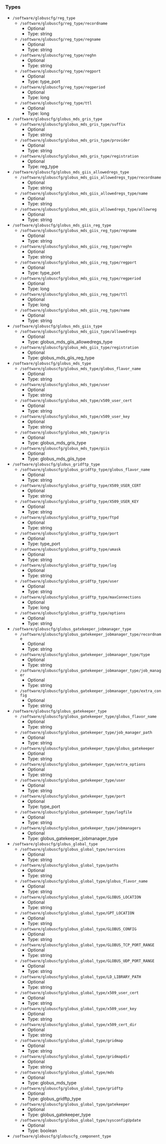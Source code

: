 
### Types

 - `/software/globuscfg/reg_type`
    - `/software/globuscfg/reg_type/recordname`
        - Optional
        - Type: string
    - `/software/globuscfg/reg_type/regname`
        - Optional
        - Type: string
    - `/software/globuscfg/reg_type/reghn`
        - Optional
        - Type: string
    - `/software/globuscfg/reg_type/regport`
        - Optional
        - Type: type_port
    - `/software/globuscfg/reg_type/regperiod`
        - Optional
        - Type: long
    - `/software/globuscfg/reg_type/ttl`
        - Optional
        - Type: long
 - `/software/globuscfg/globus_mds_gris_type`
    - `/software/globuscfg/globus_mds_gris_type/suffix`
        - Optional
        - Type: string
    - `/software/globuscfg/globus_mds_gris_type/provider`
        - Optional
        - Type: string
    - `/software/globuscfg/globus_mds_gris_type/registration`
        - Optional
        - Type: reg_type
 - `/software/globuscfg/globus_mds_giis_allowedregs_type`
    - `/software/globuscfg/globus_mds_giis_allowedregs_type/recordname`
        - Optional
        - Type: string
    - `/software/globuscfg/globus_mds_giis_allowedregs_type/name`
        - Optional
        - Type: string
    - `/software/globuscfg/globus_mds_giis_allowedregs_type/allowreg`
        - Optional
        - Type: string
 - `/software/globuscfg/globus_mds_giis_reg_type`
    - `/software/globuscfg/globus_mds_giis_reg_type/regname`
        - Optional
        - Type: string
    - `/software/globuscfg/globus_mds_giis_reg_type/reghn`
        - Optional
        - Type: string
    - `/software/globuscfg/globus_mds_giis_reg_type/regport`
        - Optional
        - Type: type_port
    - `/software/globuscfg/globus_mds_giis_reg_type/regperiod`
        - Optional
        - Type: long
    - `/software/globuscfg/globus_mds_giis_reg_type/ttl`
        - Optional
        - Type: long
    - `/software/globuscfg/globus_mds_giis_reg_type/name`
        - Optional
        - Type: string
 - `/software/globuscfg/globus_mds_giis_type`
    - `/software/globuscfg/globus_mds_giis_type/allowedregs`
        - Optional
        - Type: globus_mds_giis_allowedregs_type
    - `/software/globuscfg/globus_mds_giis_type/registration`
        - Optional
        - Type: globus_mds_giis_reg_type
 - `/software/globuscfg/globus_mds_type`
    - `/software/globuscfg/globus_mds_type/globus_flavor_name`
        - Optional
        - Type: string
    - `/software/globuscfg/globus_mds_type/user`
        - Optional
        - Type: string
    - `/software/globuscfg/globus_mds_type/x509_user_cert`
        - Optional
        - Type: string
    - `/software/globuscfg/globus_mds_type/x509_user_key`
        - Optional
        - Type: string
    - `/software/globuscfg/globus_mds_type/gris`
        - Optional
        - Type: globus_mds_gris_type
    - `/software/globuscfg/globus_mds_type/giis`
        - Optional
        - Type: globus_mds_giis_type
 - `/software/globuscfg/globus_gridftp_type`
    - `/software/globuscfg/globus_gridftp_type/globus_flavor_name`
        - Optional
        - Type: string
    - `/software/globuscfg/globus_gridftp_type/X509_USER_CERT`
        - Optional
        - Type: string
    - `/software/globuscfg/globus_gridftp_type/X509_USER_KEY`
        - Optional
        - Type: string
    - `/software/globuscfg/globus_gridftp_type/ftpd`
        - Optional
        - Type: string
    - `/software/globuscfg/globus_gridftp_type/port`
        - Optional
        - Type: type_port
    - `/software/globuscfg/globus_gridftp_type/umask`
        - Optional
        - Type: string
    - `/software/globuscfg/globus_gridftp_type/log`
        - Optional
        - Type: string
    - `/software/globuscfg/globus_gridftp_type/user`
        - Optional
        - Type: string
    - `/software/globuscfg/globus_gridftp_type/maxConnections`
        - Optional
        - Type: long
    - `/software/globuscfg/globus_gridftp_type/options`
        - Optional
        - Type: string
 - `/software/globuscfg/globus_gatekeeper_jobmanager_type`
    - `/software/globuscfg/globus_gatekeeper_jobmanager_type/recordname`
        - Optional
        - Type: string
    - `/software/globuscfg/globus_gatekeeper_jobmanager_type/type`
        - Optional
        - Type: string
    - `/software/globuscfg/globus_gatekeeper_jobmanager_type/job_manager`
        - Optional
        - Type: string
    - `/software/globuscfg/globus_gatekeeper_jobmanager_type/extra_config`
        - Optional
        - Type: string
 - `/software/globuscfg/globus_gatekeeper_type`
    - `/software/globuscfg/globus_gatekeeper_type/globus_flavor_name`
        - Optional
        - Type: string
    - `/software/globuscfg/globus_gatekeeper_type/job_manager_path`
        - Optional
        - Type: string
    - `/software/globuscfg/globus_gatekeeper_type/globus_gatekeeper`
        - Optional
        - Type: string
    - `/software/globuscfg/globus_gatekeeper_type/extra_options`
        - Optional
        - Type: string
    - `/software/globuscfg/globus_gatekeeper_type/user`
        - Optional
        - Type: string
    - `/software/globuscfg/globus_gatekeeper_type/port`
        - Optional
        - Type: type_port
    - `/software/globuscfg/globus_gatekeeper_type/logfile`
        - Optional
        - Type: string
    - `/software/globuscfg/globus_gatekeeper_type/jobmanagers`
        - Optional
        - Type: globus_gatekeeper_jobmanager_type
 - `/software/globuscfg/globus_global_type`
    - `/software/globuscfg/globus_global_type/services`
        - Optional
        - Type: string
    - `/software/globuscfg/globus_global_type/paths`
        - Optional
        - Type: string
    - `/software/globuscfg/globus_global_type/globus_flavor_name`
        - Optional
        - Type: string
    - `/software/globuscfg/globus_global_type/GLOBUS_LOCATION`
        - Optional
        - Type: string
    - `/software/globuscfg/globus_global_type/GPT_LOCATION`
        - Optional
        - Type: string
    - `/software/globuscfg/globus_global_type/GLOBUS_CONFIG`
        - Optional
        - Type: string
    - `/software/globuscfg/globus_global_type/GLOBUS_TCP_PORT_RANGE`
        - Optional
        - Type: string
    - `/software/globuscfg/globus_global_type/GLOBUS_UDP_PORT_RANGE`
        - Optional
        - Type: string
    - `/software/globuscfg/globus_global_type/LD_LIBRARY_PATH`
        - Optional
        - Type: string
    - `/software/globuscfg/globus_global_type/x509_user_cert`
        - Optional
        - Type: string
    - `/software/globuscfg/globus_global_type/x509_user_key`
        - Optional
        - Type: string
    - `/software/globuscfg/globus_global_type/x509_cert_dir`
        - Optional
        - Type: string
    - `/software/globuscfg/globus_global_type/gridmap`
        - Optional
        - Type: string
    - `/software/globuscfg/globus_global_type/gridmapdir`
        - Optional
        - Type: string
    - `/software/globuscfg/globus_global_type/mds`
        - Optional
        - Type: globus_mds_type
    - `/software/globuscfg/globus_global_type/gridftp`
        - Optional
        - Type: globus_gridftp_type
    - `/software/globuscfg/globus_global_type/gatekeeper`
        - Optional
        - Type: globus_gatekeeper_type
    - `/software/globuscfg/globus_global_type/sysconfigUpdate`
        - Optional
        - Type: boolean
 - `/software/globuscfg/globuscfg_component_type`
